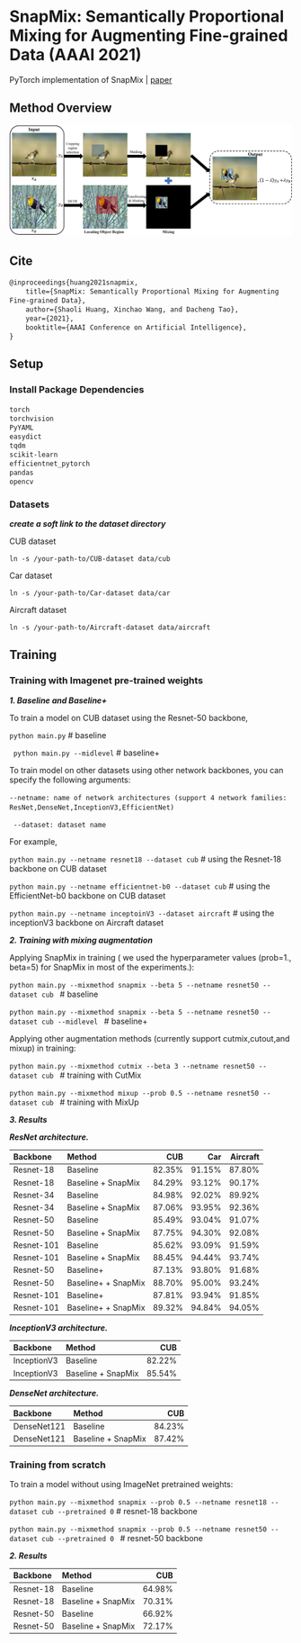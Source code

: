 # SnapMix: Semantically Proportional Mixing for Augmenting Fine-grained Data (AAAI 2021)

PyTorch implementation of SnapMix | [paper](https://arxiv.org/abs/2012.04846)

## Method Overview

![DeMix](./imgs/overview.jpg)

## Cite
```
@inproceedings{huang2021snapmix,
    title={SnapMix: Semantically Proportional Mixing for Augmenting Fine-grained Data},
    author={Shaoli Huang, Xinchao Wang, and Dacheng Tao},
    year={2021},
    booktitle={AAAI Conference on Artificial Intelligence},
}
```

## Setup
### Install Package Dependencies
```
torch
torchvision 
PyYAML
easydict
tqdm
scikit-learn
efficientnet_pytorch
pandas
opencv
```
### Datasets
***create a soft link to the dataset directory***

CUB dataset
```
ln -s /your-path-to/CUB-dataset data/cub
```
Car dataset
```
ln -s /your-path-to/Car-dataset data/car
```
Aircraft dataset
```
ln -s /your-path-to/Aircraft-dataset data/aircraft
```

## Training

### Training with Imagenet pre-trained weights


***1. Baseline and Baseline+***

To train a model on CUB dataset using the Resnet-50 backbone, 

``` python main.py ```   # baseline

``` python main.py --midlevel```  # baseline+

To train model on other datasets using other network backbones, you can specify the following arguments: 

``` --netname: name of network architectures (support 4 network families: ResNet,DenseNet,InceptionV3,EfficientNet) ```

``` --dataset: dataset name```

For example, 

``` python main.py --netname resnet18 --dataset cub ```   # using the Resnet-18 backbone on CUB dataset

``` python main.py --netname efficientnet-b0 --dataset cub ```   # using the EfficientNet-b0 backbone on CUB dataset

``` python main.py --netname inceptoinV3 --dataset aircraft ```  # using the inceptionV3 backbone on Aircraft dataset


***2. Training with mixing augmentation***

Applying SnapMix in training ( we used the hyperparameter values (prob=1., beta=5) for SnapMix in most of the experiments.):

```python main.py --mixmethod snapmix --beta 5 --netname resnet50 --dataset cub ``` # baseline 

```python main.py --mixmethod snapmix --beta 5 --netname resnet50 --dataset cub --midlevel ``` # baseline+ 

Applying other augmentation methods (currently support cutmix,cutout,and mixup) in training:

```python main.py --mixmethod cutmix --beta 3 --netname resnet50 --dataset cub ```   # training with CutMix

```python main.py --mixmethod mixup --prob 0.5 --netname resnet50 --dataset cub ```  # training with MixUp

***3. Results***

***ResNet architecture.***

|  Backbone | Method | CUB   | Car    |   Aircraft |  
|:--------|:--------|--------:|------:|--------:|
|Resnet-18 | Baseline| 82.35% |  91.15% | 87.80% |  
|Resnet-18 | Baseline + SnapMix| 84.29% |  93.12% | 90.17% |
|Resnet-34 | Baseline| 84.98% |  92.02% | 89.92% |  
|Resnet-34 | Baseline + SnapMix| 87.06% |  93.95% | 92.36% |
|Resnet-50 | Baseline| 85.49% |  93.04% | 91.07% |  
|Resnet-50 | Baseline + SnapMix| 87.75% |  94.30% | 92.08% |
|Resnet-101 | Baseline| 85.62% |  93.09% | 91.59% |  
|Resnet-101 | Baseline + SnapMix| 88.45% |  94.44% | 93.74% |
|Resnet-50 | Baseline+| 87.13% |  93.80% | 91.68% |  
|Resnet-50 | Baseline+ + SnapMix| 88.70% |  95.00% | 93.24% |
|Resnet-101 | Baseline+| 87.81% |  93.94% | 91.85% |  
|Resnet-101 | Baseline+ + SnapMix| 89.32% |  94.84% | 94.05% |


***InceptionV3 architecture.***

|  Backbone | Method | CUB   | 
|:--------|:--------|--------:|
|InceptionV3 | Baseline| 82.22% |
|InceptionV3 | Baseline + SnapMix| 85.54%|


***DenseNet architecture.***

|  Backbone | Method | CUB   | 
|:--------|:--------|--------:|
|DenseNet121 | Baseline| 84.23% |  
|DenseNet121| Baseline + SnapMix| 87.42%|


### Training from scratch

To train a model without using ImageNet pretrained weights:

```python main.py --mixmethod snapmix --prob 0.5 --netname resnet18 --dataset cub --pretrained 0``` # resnet-18 backbone

```python main.py --mixmethod snapmix --prob 0.5 --netname resnet50 --dataset cub --pretrained 0 ``` # resnet-50 backbone

***2. Results***

|  Backbone | Method | CUB   | 
|:--------|:--------|--------:|
|Resnet-18 | Baseline| 64.98% |
|Resnet-18 | Baseline + SnapMix| 70.31%|
|Resnet-50 | Baseline| 66.92% |  
|Resnet-50| Baseline + SnapMix| 72.17%|
